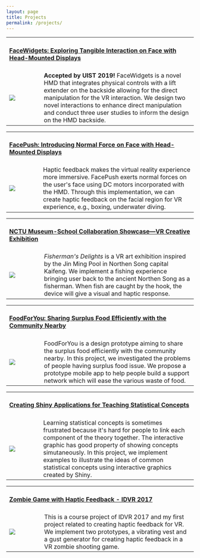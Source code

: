 ```yaml
---
layout: page
title: Projects
permalink: /projects/
---
```

<div class="table-project">
<table width="900px" cellpadding="0" cellspacing="0">
    <tbody>
        <tr>
            <td width="900px" colspan="3" valign="top">
                <h4>
                    <a href="http://wenjietseng.github.io/projects/FaceWidgets" class="project-title-link">
                    FaceWidgets: Exploring Tangible Interaction on Face with Head-Mounted Displays</a>
                </h4>
            </td>
        </tr>
            <td width="150px" valign="middle" background-color="#fdfdfd">
                <div class="img">
                    <span class="noborderimg">
                    <a class="project-img" href="http://wenjietseng.github.io/projects/FaceWidgets">
                    <img src="https://wenjietseng.github.io/images/facewidgets.JPG">
                    </a>
                    </span>
                </div>
            </td>
            <td width="750px" valigh="middle" >
            <b>Accepted by UIST 2019!</b>
            FaceWidgets is a novel HMD that integrates physical controls with a lift extender on the backside allowing for the direct manipulation for the VR interaction. We design two novel interactions to enhance direct manipulation and conduct three user studies to inform the design on the HMD backside.
            </td>
        <tr>
        </tr>
    </tbody>
</table>
</div>

<div class="table-project">
<table width="900px" cellpadding="0" cellspacing="0">
    <tbody>
        <tr>
            <td width="900px" colspan="3" valign="top">
                <h4>
                    <a href="http://wenjietseng.github.io/projects/FacePush" class="project-title-link">
                    FacePush: Introducing Normal Force on Face with Head-Mounted Displays</a>
                </h4>
            </td>
        </tr>
            <td width="150px" valign="middle" background-color="#fdfdfd">
                <div class="img">
                    <span class="noborderimg">
                    <a class="project-img" href="http://wenjietseng.github.io/projects/FacePush">
                    <img src="https://wenjietseng.github.io/images/facepush.png">
                    </a>
                    </span>
                </div>
            </td>
            <td width="750px" valigh="middle" >
            Haptic feedback makes the virtual reality experience more immersive. FacePush exerts normal forces on the user's face using DC motors incorporated with the HMD. Through this implementation, we can create haptic feedback on the facial region for VR experience, e.g., boxing, underwater diving.
            </td>
        <tr>
        </tr>
    </tbody>
</table>
</div>
<div class="table-project">
<table width="900px" cellpadding="0" cellspacing="0">
    <tbody>
        <tr>
            <td width="900px" colspan="3" valign="top">
                <h4>
                    <a class="project-title-link" href="http://wenjietseng.github.io/projects/npmFishing">
                    NCTU Museum-School Collaboration Showcase—VR Creative Exhibition</a>
                </h4>
            </td>
        </tr>
            <td width="150px" valign="middle" >
                <div class="img">
                    <span class="noborderimg">
                    <a class="project-img" href="http://wenjietseng.github.io/projects/npmFishing">
                    <img src="https://wenjietseng.github.io/images/fisherman-thumb.png">
                    </a>
                    </span>
                </div>
            </td>
            <td width="750px" valigh="middle" >
            <i>Fisherman's Delights</i> is a VR art exhibition inspired by the Jin Ming Pool in Northen Song capital Kaifeng. We implement a fishing experience bringing user back to the ancient Northen Song as a fisherman. When fish are caught by the hook, the device will give a visual and haptic response.</td> 
        <tr>
        </tr>
    </tbody>
</table>
</div>
<div class="table-project">
<table width="900px" cellpadding="0" cellspacing="0">
    <tbody>
        <tr>
            <td width="900px" colspan="3" valign="top">
                <h4>
                    <a class="project-title-link" href="http://wenjietseng.github.io/projects/food4u"> FoodForYou: Sharing Surplus Food Efficiently with the Community Nearby</a>
                </h4>
            </td>
        </tr>
            <td width="150px" valign="middle" >
                <div class="img">
                    <span class="noborderimg">
                    <a class="project-img" href="http://wenjietseng.github.io/projects/food4u">
                    <img src="https://wenjietseng.github.io/images/food-for-u.png">
                    </a>
                    </span>
                </div>
            </td>
            <td width="750px" valigh="middle" >
                FoodForYou is a design prototype aiming to share the surplus food efficiently with the community nearby. In this project, we investigated the problems of people having surplus food issue. We propose a prototype mobile app to help people build a support network which will ease the various waste of food.
            </td>
        <tr>
        </tr>
    </tbody>
</table>
</div>
<div class="table-project">
<table width="900px" cellpadding="0" cellspacing="0">
    <tbody>
        <tr>
            <td width="900px" colspan="3" valign="top">
                <h4>
                    <a class="project-title-link" href="http://wenjietseng.github.io/projects/ShinyStats">
                    Creating Shiny Applications for Teaching Statistical Concepts</a>
                </h4>
            </td>
        </tr>
            <td width="150px" valign="middle" >
                <div class="img">
                    <span class="noborderimg">
                    <a class="project-img" href="http://wenjietseng.github.io/projects/ShinyStats">
                    <img src="https://wenjietseng.github.io/images/sdt-thumb.png">
                    </a>
                    </span>
                </div>
            </td>
            <td width="750px" valigh="middle" >
            Learning statistical concepts is sometimes frustrated because it's hard for people to link each component of the theory together. The interactive graphic has good property of showing concepts simutaneously. In this project, we implement examples to illustrate the ideas of common statistical concepts using interactive graphics created by Shiny.
            </td>
        <tr>
        </tr>
    </tbody>
</table>
</div>
<div class="table-project">
<table width="900px" cellpadding="0" cellspacing="0">
    <tbody>
        <tr>
            <td width="900px" colspan="3" valign="top">
                <h4>
                    <a class="project-title-link" href="http://wenjietseng.github.io/projects/zombie">
                    Zombie Game with Haptic Feedback - IDVR 2017</a>
                </h4>
            </td>
        </tr>
            <td width="150px" valign="middle" >
                <div class="img">
                    <span class="noborderimg">
                    <a class="project-img" href="http://wenjietseng.github.io/projects/zombie">
                    <img src="https://wenjietseng.github.io/images/zombie-thumb.png">
                    </a>
                    </span>
                </div>
            </td>
            <td width="750px" valigh="middle" >
            This is a course project of IDVR 2017 and my first project related to creating haptic feedback for VR. We implement two prototypes, a vibrating vest and a gust generator for creating haptic feedback in a VR zombie shooting game.
            </td>
        <tr>
        </tr>
    </tbody>
</table>
</div>